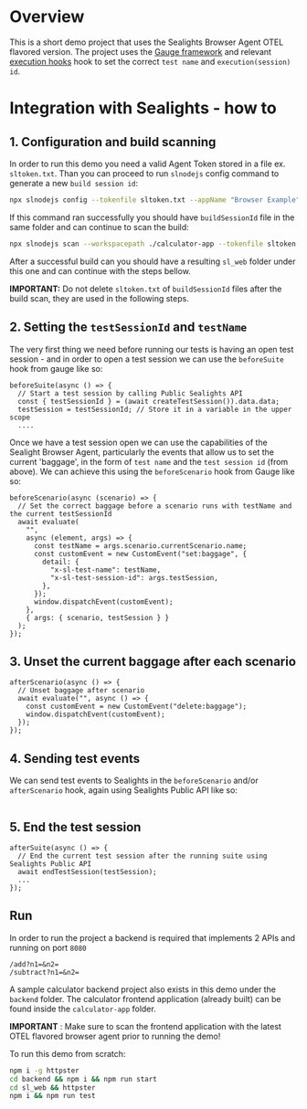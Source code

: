 # Overview
This is a short demo project that uses the Sealights Browser Agent OTEL flavored version.
The project uses the [Gauge framework](https://gauge.org/) and relevant 
[execution hooks](https://github.com/getgauge/gauge-js/blob/master/docs/syntax/execution-hooks.md) hook to set the 
correct `test name` and `execution(session) id`.

# Integration with Sealights - how to

## 1. Configuration and build scanning
In order to run this demo you need a valid Agent Token stored in a file ex. `sltoken.txt`.
Than you can proceed to run `slnodejs` config command to generate a new `build session id`:
```bash
npx slnodejs config --tokenfile sltoken.txt --appName "Browser Example" --branch "master" --build 1.0.0
```
If this command ran successfully you should have `buildSessionId` file in the same folder and can continue to scan the build:
```bash
npx slnodejs scan --workspacepath ./calculator-app --tokenfile sltoken.txt --buildsessionidfile buildSessionId --scm none --instrumentForBrowsers --outputpath "sl_web"
```
After a successful build can you should have a resulting `sl_web` folder under this one and can continue with the steps bellow.

**IMPORTANT:** Do not delete `sltoken.txt` of `buildSessionId` files after the build scan, they are used in the following steps.

## 2. Setting the `testSessionId` and `testName`
The very first thing we need before running our tests is having an open test session - 
and in order to open a test session we can use the `beforeSuite` hook from gauge like so:
```ecmascript 6
beforeSuite(async () => {
  // Start a test session by calling Public Sealights API
  const { testSessionId } = (await createTestSession()).data.data;
  testSession = testSessionId; // Store it in a variable in the upper scope
  ....
```
Once we have a test session open we can use the capabilities of the Sealight Browser Agent, particularly the events
that allow us to set the current 'baggage', in the form of `test name` and the `test session id` (from above).
We can achieve this using the `beforeScenario` hook from Gauge like so:

```ecmascript6
beforeScenario(async (scenario) => {
  // Set the correct baggage before a scenario runs with testName and the current testSessionId
  await evaluate(
    "",
    async (element, args) => {
      const testName = args.scenario.currentScenario.name;
      const customEvent = new CustomEvent("set:baggage", {
        detail: {
          "x-sl-test-name": testName,
          "x-sl-test-session-id": args.testSession,
        },
      });
      window.dispatchEvent(customEvent);
    },
    { args: { scenario, testSession } }
  );
});
```

## 3. Unset the current baggage after each scenario
```ecmascript 6
afterScenario(async () => {
  // Unset baggage after scenario
  await evaluate("", async () => {
    const customEvent = new CustomEvent("delete:baggage");
    window.dispatchEvent(customEvent);
  });
});
```

## 4. Sending test events
We can send test events to Sealights in the `beforeScenario` and/or `afterScenario` hook, again using Sealights Public API like so:
```ecmascript 6

```

## 5. End the test session
```ecmascript 6
afterSuite(async () => {
  // End the current test session after the running suite using Sealights Public API
  await endTestSession(testSession);
  ...
});
```

## Run
In order to run the project a backend is required that implements 2 APIs and running on port `8080`
```
/add?n1=&n2=
/subtract?n1=&n2=
```

A sample calculator backend project also exists in this demo under the `backend` folder. The calculator
frontend application (already built) can be found inside the `calculator-app` folder.

**IMPORTANT** : Make sure to scan the frontend application with the latest OTEL flavored browser agent prior to running the demo!

To run this demo from scratch:
```bash
npm i -g httpster
cd backend && npm i && npm run start
cd sl_web && httpster
npm i && npm run test
```